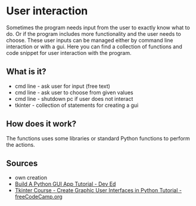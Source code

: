 # User interaction
Sometimes the program needs input from the user to exactly know what to do. 
Or if the program includes more functionality and the user needs to choose. 
These user inputs can be managed either by command line interaction or with a gui.
Here you can find a collection of functions and code snippet for user interaction with the program.
## What is it?
- cmd line - ask user for input (free text)
- cmd line - ask user to choose from given values
- cmd line - shutdown pc if user does not interact
- tkinter - collection of statements for creating a gui

## How does it work?
The functions uses some libraries or standard Python functions to perform the actions.

## Sources
- own creation
- [Build A Python GUI App Tutorial - Dev Ed](https://www.youtube.com/watch?v=jE-SpRI3K5g "Youtube Link")
- [Tkinter Course - Create Graphic User Interfaces in Python Tutorial - freeCodeCamp.org](https://www.youtube.com/watch?v=YXPyB4XeYLA "Youtube Link")
